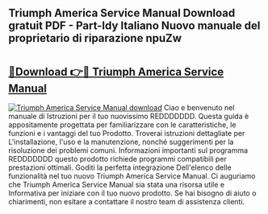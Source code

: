 ## Triumph America Service Manual Download gratuit PDF - Part-Idy Italiano Nuovo manuale del proprietario di riparazione npuZw

# <h2><a href="http://dfa5twr.blite.top/?on=Triumph+America+Service+Manual">🔗Download 👉🔴 Triumph America Service Manual</a></h2>

[![Triumph America Service Manual download](https://i.imgur.com/lujVjoI.png)](http://dfa5twr.blite.top/?on=Triumph+America+Service+Manual)
Ciao e benvenuto nel manuale di Istruzioni per il tuo nuovissimo REDDDDDDD. Questa guida è appositamente progettata per familiarizzare con le caratteristiche, le funzioni e i vantaggi del tuo Prodotto. Troverai istruzioni dettagliate per L'installazione, l'uso e la manutenzione, nonché suggerimenti per la risoluzione dei problemi comuni. Informazioni importanti sul programma REDDDDDDD questo prodotto richiede programmi compatibili per prestazioni ottimali. Goditi la perfetta integrazione Dell'elenco delle funzionalità nel tuo nuovo Triumph America Service Manual. Ci auguriamo che Triumph America Service Manual sia stata una risorsa utile e Informativa per iniziare con il tuo nuovo prodotto. Se hai bisogno di aiuto o chiarimenti, non esitare a contattare il nostro team di assistenza clienti.
